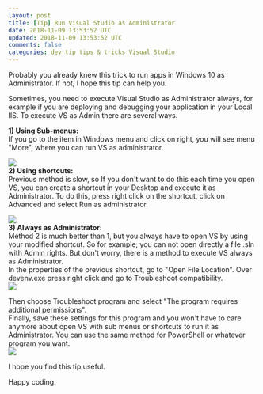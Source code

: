 ```yaml
---           
layout: post
title: [Tip] Run Visual Studio as Administrator
date: 2018-11-09 13:53:52 UTC
updated: 2018-11-09 13:53:52 UTC
comments: false
categories: dev tip tips & tricks Visual Studio
---
```


Probably you already knew this trick to run apps in Windows 10 as Administrator. If not, I hope this tip can help you.

Sometimes, you need to execute Visual Studio as Administrator always, for example if you are deploying and debugging your application in your Local IIS. To execute VS as Admin there are several ways.

**1) Using Sub-menus:**  
If you go to the item in Windows menu and click on right, you will see menu "More", where you can run VS as administrator.

[![](https://2.bp.blogspot.com/-iGm23mgVI-0/W-WP50ynp1I/AAAAAAAAE-A/mcEyA-qkueAyHo6xN3Zq9Ipu4o6nim04ACLcBGAs/s400/pastedImage_1.png)](https://2.bp.blogspot.com/-iGm23mgVI-0/W-WP50ynp1I/AAAAAAAAE-A/mcEyA-qkueAyHo6xN3Zq9Ipu4o6nim04ACLcBGAs/s1600/pastedImage_1.png)  
**2) Using shortcuts:**  
Previous method is slow, so If you don't want to do this each time you open VS, you can create a shortcut in your Desktop and execute it as Administrator. To do this, press right click on the shortcut, click on Advanced and select Run as administrator.

[![](https://1.bp.blogspot.com/-rxdeOYmpYK4/W-WP54U8ZyI/AAAAAAAAE-I/RAAON0XM308RaDnDNJfJsPcKRvnGRHwCACLcBGAs/s640/pastedImage_3.png)](https://1.bp.blogspot.com/-rxdeOYmpYK4/W-WP54U8ZyI/AAAAAAAAE-I/RAAON0XM308RaDnDNJfJsPcKRvnGRHwCACLcBGAs/s1600/pastedImage_3.png)  
**3) Always as Administrator:**  
Method 2 is much better than 1, but you always have to open VS by using your modified shortcut. So for example, you can not open directly a file .sln with Admin rights. But don't worry, there is a method to execute VS always as Administrator.  
In the properties of the previous shortcut, go to "Open File Location". Over devenv.exe press right click and go to Troubleshoot compatibility.  
[![](https://2.bp.blogspot.com/-mh5mrPBc7f4/W-WP56iN9_I/AAAAAAAAE-E/9gOIJXHVQy0OlQiXV7mLHlZkgCMqInyDwCLcBGAs/s1600/pastedImage_4.png)](https://2.bp.blogspot.com/-mh5mrPBc7f4/W-WP56iN9_I/AAAAAAAAE-E/9gOIJXHVQy0OlQiXV7mLHlZkgCMqInyDwCLcBGAs/s1600/pastedImage_4.png)

Then choose Troubleshoot program and select "The program requires additional permissions".  
Finally, save these settings for this program and you won't have to care anymore about open VS with sub menus or shortcuts to run it as Administrator. You can use the same method for PowerShell or whatever program you want.  
[![](https://2.bp.blogspot.com/-Hod2tEPEIGw/W-WP6WcCUnI/AAAAAAAAE-M/jBbEen-1OycSrzXwmQL8_Qzj6xBMkBItQCLcBGAs/s400/pastedImage_5.png)](https://2.bp.blogspot.com/-Hod2tEPEIGw/W-WP6WcCUnI/AAAAAAAAE-M/jBbEen-1OycSrzXwmQL8_Qzj6xBMkBItQCLcBGAs/s1600/pastedImage_5.png)

I hope you find this tip useful.

Happy coding.
